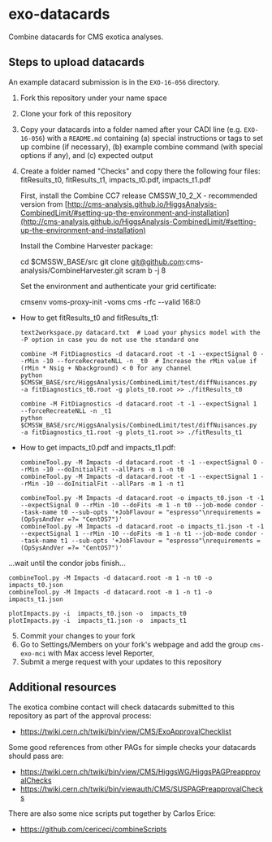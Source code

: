 # exo-datacards

Combine datacards for CMS exotica analyses.

## Steps to upload datacards

An example datacard submission is in the `EXO-16-056` directory. 

1. Fork this repository under your name space
2. Clone your fork of this repository
3. Copy your datacards into a folder named after your CADI line (e.g. `EXO-16-056`) with a `README.md` containing (a) special instructions or tags to set up combine (if necessary), (b) example combine command (with special options if any), and (c) expected output
4. Create a folder named "Checks" and copy there the following four files: fitResults_t0, fitResults_t1, impacts_t0.pdf, impacts_t1.pdf

   First, install the Combine CC7 release CMSSW_10_2_X - recommended version from [http://cms-analysis.github.io/HiggsAnalysis-CombinedLimit/#setting-up-the-environment-and-installation](http://cms-analysis.github.io/HiggsAnalysis-CombinedLimit/#setting-up-the-environment-and-installation)

   Install the Combine Harvester package:

	cd $CMSSW_BASE/src
	git clone git@github.com:cms-analysis/CombineHarvester.git
	scram b -j 8

   Set the environment and authenticate your grid certificate:

	cmsenv
	voms-proxy-init -voms cms -rfc --valid 168:0


* How to get fitResults_t0 and fitResults_t1:

      text2workspace.py datacard.txt  # Load your physics model with the -P option in case you do not use the standard one

      combine -M FitDiagnostics -d datacard.root -t -1 --expectSignal 0 --rMin -10 --forceRecreateNLL -n _t0  # Increase the rMin value if (rMin * Nsig + Nbackground) < 0 for any channel
      python $CMSSW_BASE/src/HiggsAnalysis/CombinedLimit/test/diffNuisances.py  -a fitDiagnostics_t0.root -g plots_t0.root >> ./fitResults_t0 

      combine -M FitDiagnostics -d datacard.root -t -1 --expectSignal 1  --forceRecreateNLL -n _t1
      python $CMSSW_BASE/src/HiggsAnalysis/CombinedLimit/test/diffNuisances.py  -a fitDiagnostics_t1.root -g plots_t1.root >> ./fitResults_t1 

* How to get impacts_t0.pdf and impacts_t1.pdf:

      combineTool.py -M Impacts -d datacard.root -t -1 --expectSignal 0 --rMin -10 --doInitialFit --allPars -m 1 -n t0
      combineTool.py -M Impacts -d datacard.root -t -1 --expectSignal 1 --rMin -10 --doInitialFit --allPars -m 1 -n t1

      combineTool.py -M Impacts -d datacard.root -o impacts_t0.json -t -1 --expectSignal 0 --rMin -10 --doFits -m 1 -n t0 --job-mode condor --task-name t0 --sub-opts '+JobFlavour = "espresso"\nrequirements = (OpSysAndVer =?= "CentOS7")'
      combineTool.py -M Impacts -d datacard.root -o impacts_t1.json -t -1 --expectSignal 1 --rMin -10 --doFits -m 1 -n t1 --job-mode condor --task-name t1 --sub-opts '+JobFlavour = "espresso"\nrequirements = (OpSysAndVer =?= "CentOS7")'

...wait until the condor jobs finish...

	combineTool.py -M Impacts -d datacard.root -m 1 -n t0 -o impacts_t0.json
	combineTool.py -M Impacts -d datacard.root -m 1 -n t1 -o impacts_t1.json

	plotImpacts.py -i  impacts_t0.json -o  impacts_t0
	plotImpacts.py -i  impacts_t1.json -o  impacts_t1

  
5. Commit your changes to your fork
6. Go to Settings/Members on your fork's webpage and add the group `cms-exo-mci` with Max access level Reporter, 
7. Submit a merge request with your updates to this repository

## Additional resources 
The exotica combine contact will check datacards submitted to this repository as part of the approval process: 
- https://twiki.cern.ch/twiki/bin/view/CMS/ExoApprovalChecklist

Some good references from other PAGs for simple checks your datacards should pass are: 
- https://twiki.cern.ch/twiki/bin/view/CMS/HiggsWG/HiggsPAGPreapprovalChecks
- https://twiki.cern.ch/twiki/bin/viewauth/CMS/SUSPAGPreapprovalChecks

There are also some nice scripts put together by Carlos Erice:
- https://github.com/cericeci/combineScripts